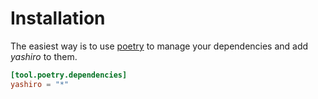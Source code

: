 # Installation

The easiest way is to use [poetry] to manage your dependencies
and add _yashiro_ to them.

```toml
[tool.poetry.dependencies]
yashiro = "*"
```

[poetry]: https://python-poetry.org/

